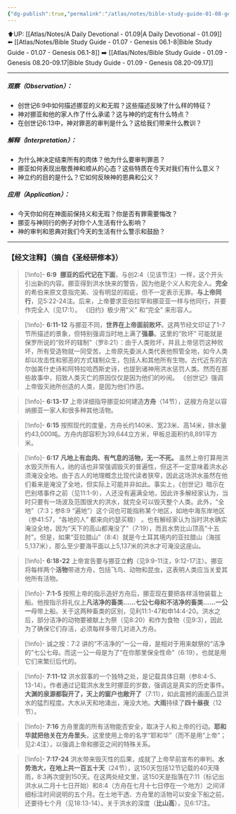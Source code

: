 ```yaml
---
{"dg-publish":true,"permalink":"/atlas/notes/bible-study-guide-01-08-genesis-06-9-07-24/"}
---
```


⬆️UP: [[Atlas/Notes/A Daily Devotional - 01.09\|A Daily Devotional - 01.09]]
⬅️ [[Atlas/Notes/Bible Study Guide - 01.07 - Genesis 06.1-8\|Bible Study Guide - 01.07 - Genesis 06.1-8]]
➡️ [[Atlas/Notes/Bible Study Guide - 01.09 - Genesis 08.20-09.17\|Bible Study Guide - 01.09 - Genesis 08.20-09.17]]

---
##### 观察（Observation）：
- 创世记6:9中如何描述挪亚的义和无瑕？这些描述反映了什么样的特征？
- 神对挪亚和他的家人作了什么承诺？这与神的约定有什么特点？
- 在创世记6:13中，神对罪恶的审判是什么？这给我们带来什么教训？
#####  解释（Interpretation）：
- 为什么神决定结束所有的肉体？他为什么要审判罪恶？
- 挪亚如何表现出敬畏神和顺从的心态？这些特质在今天对我们有什么意义？
- 神立约的目的是什么？它如何反映神的恩典和公义？
#####  应用（Application）：
- 今天你如何在神面前保持义和无瑕？你是否有罪需要悔改？
- 挪亚与神同行的例子对你个人生活有什么影响？
- 神的审判和恩典对我们今天的生活有什么警示和鼓励？

---
### 【经文注释】（摘自《圣经研修本》）

> [!info]- **6:9** 
> **挪亚的后代记在下面**，与创2:4（见该节注）一样，这个开头引出新的内容。挪亚得到洪水快来的警告，因为他是个义人和完全人。**完全**的希伯来原文意指完美、没有明显的瑕疵，但不一定表示无罪。**与上帝同行**，见5:22-24注。后来，上帝要求亚伯拉罕和挪亚亚一样与他同行，并要作完全人（见17:1）。 《旧约》极少用“义” 和“完全” 来形容人。

> [!info]- **6:11-12**
> 与挪亚不同，**世界在上帝面前败坏**。这两节经文印证了1-7节所描述的景象，但特别强调当时地上满了**强暴**。这里的“败坏” 可能就是保罗所说的“败坏的辖制”（罗8:21）：由于人类败坏，并且上帝惩罚这种败坏，所有受造物就一同受苦。上帝原先委派人类代表他照管全地，如今人类却以攻击性和邪恶的方式辖制众生，包括人和其他所有生物。古代近东的吉尔伽美什史诗和阿特拉哈西斯史诗，也提到诸神用洪水惩罚人类。然而在那些故事中，招致人类灭亡的原因仅仅是因为他们的吵闹。 《创世记》强调上帝毁灭祂所创造的人类，是因为他们作恶。

> [!info]- **6:13-17**
> 上帝详细指导挪亚如何建造**方舟**（14节），这艘方舟足以容纳挪亚一家人和很多种其他活物。

> [!info]- **6:15**
> 按照现代的度量，方舟长约140米、宽23米、高14米，排水量约43,000吨。方舟内部容积为39,644立方米，甲板总面积约8,891平方米。

> [!info]- **6:17** **凡地上有血肉、有气息的活物，无一不死。**
>  虽然上帝打算用洪水毁灭所有人，祂的话也非常强调毁灭的普遍性，但这不一定意味着洪水必须淹没全地。由于古人的地理概念比现代读者狭窄，因此这场洪水虽然在他们看来是淹没了全地，但实际上可能并非如此。事实上，《创世记》暗示在巴别塔事件之前（见11:1-9），人还没有遍满全地，因此许多解经家认为，当时只要有一场波及范围很大的洪水，就完全可以毁灭整个人类。此外，“全地”（7:3；参8:9 “遍地”）这个词也可能指称某个地区，如地中海东岸地区（参41:57，“各地的人” 都来向约瑟买粮） 。也有解经家认为当时洪水确实淹没全地，因为“天下的高山都淹没了”（7:19），而且水势比山顶高“十五肘”。但是，如果“亚拉腊山”（8:4）就是今土耳其境内的亚拉腊山（海拔5,137米），那么至少要海平面以上5,137米的洪水才可淹没这座山。

> [!info]- **6:18-22**
> 上帝宣告要与挪亚立**约**（见9:9-11注，9:12-17注）。挪亚将每样两个**活物**带进方舟，包括飞鸟、动物和昆虫，这表明人类应当关爱其他所有活物。

> [!info]- **7:1-5**
> 按照上帝的指示造好方舟后，挪亚现在要把各样活物装载上船。他按指示将礼仪上**凡洁净的畜类……七公七母和不洁净的畜类……一公一**母带上船。关于这两种畜类的区别，见利11:1-47和申14:4-20。洪水之后，部分洁净的动物要被献上为祭（见8:20）和作为食物（见9:3），因此为了确保它们存活，必须每样多带几对进入方舟。

> [!info]- 诚之按：7:2
> 讲的“不洁净的”一公一母，是相对于用来献祭的“洁净的”七公七母。而这一公一母是为了“在你那里保全性命”（6:19），也就是用它们来繁衍后代的。

> [!info]- **7:11-12**
> 洪水叙事的一个独特之处，是记载具体日期（参8:4-5、13-14）。作者通过记载洪水发生时挪亚的岁数，强调这是真实的历史事件。**大渊的泉源都裂开了，天上的窗户也敞开了**（7:11），如此震撼的画面凸显洪水的猛烈程度。大水从天和地涌出，淹没大地。**大雨**持续了**四十昼夜**（12节）。

> [!info]- **7:16**
> 方舟里面的所有活物能否安全，取决于人和上帝的行动。**耶和华就把他关在方舟里头**，这里使用上帝的名字“耶和华”（而不是用“上帝”；见2:4注），以强调上帝和挪亚之间的特殊关系。

> [!info]- **7:17-24**
> 洪水带来毁灭性的后果，成就了上帝早前宣布的审判。**水势浩大，在地上共一百五十天**（24节），这150天包括12节记载的40天降雨，8:3再次提到150天。在这两处经文里，这150天是指落在7:11（标记出洪水从二月十七日开始）和8:4（方舟在七月十七日停在一个地方）之间详细标注时间说明的五个月。在土地干透、方舟里的活物可以安全下船之前，还要待七个月（见18:13-14）。关于洪水的深度（**比山高**），见6:17注。